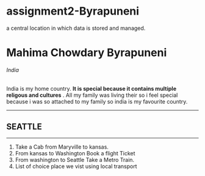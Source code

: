 # assignment2-Byrapuneni
a central location in which data is stored and managed.
# Mahima Chowdary Byrapuneni
###### India
 India is my home country. **It is special because it contains multiple religous and cultures** . All my family was living their so i feel special because i was so attached to my family so india is my favourite country.

***
 ## SEATTLE

 ---
1. Take a Cab from Maryville to kansas.
2. From kansas to Washington Book a flight Ticket
3. From washington to Seattle Take a Metro Train.
4. List of choice place we vist using local transport
